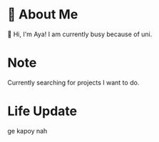 # 🐥 About Me
🌱 Hi, I'm Aya! I am currently busy because of uni.

# Note
 Currently searching for projects I want to do.

 # Life Update
 ge kapoy nah

